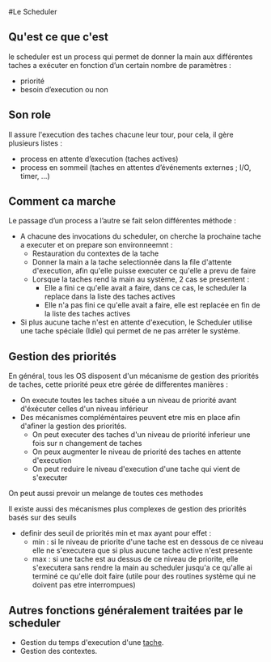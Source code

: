 #Le Scheduler

## Qu'est ce que c'est
le scheduler est un process qui permet de donner la main aux différentes taches a exécuter en fonction d’un certain nombre de paramètres :

- priorité
- besoin d’execution ou non

## Son role
Il assure l'execution des taches chacune leur tour, pour cela, 
il gère plusieurs listes :

- process en attente d’execution (taches actives)
- process en sommeil (taches en attentes d’événements externes ; I/O, timer, …)

## Comment ca marche
Le passage d’un process a l’autre se fait selon différentes méthode :

- A chacune des invocations du scheduler, on cherche la prochaine tache a executer et on prepare son environneemnt :
	- Restauration du contextes de la tache
	- Donner la main a la tache selectionnée dans la file d'attente d'execution, afin qu'elle puisse executer ce qu'elle a prevu de faire
	- Lorsque la taches rend la main au système, 2 cas se presentent :
		- Elle a fini ce qu'elle avait a faire, dans ce cas, le scheduler la replace dans la liste des taches actives
		- Elle n'a pas fini ce qu'elle avait a faire, elle est replacée en fin de la liste des taches actives
- Si plus aucune tache n'est en attente d'execution, le Scheduler utilise une tache spéciale (Idle) qui permet de ne pas arréter le système.
		
## Gestion des priorités
En général, tous les OS disposent d'un mécanisme de gestion des priorités de taches, cette priorité peux etre gérée de differentes manières :

- On execute toutes les taches située a un niveau de priorité avant d'éxécuter celles d'un niveau inférieur
- Des mécanismes compléméntaires peuvent etre mis en place afin d'afiner la gestion des priorités.
	- On peut executer des taches d'un niveau de priorité inferieur une fois sur n changement de taches
	- On peux augmenter le niveau de priorité des taches en attente d'execution
	- On peut reduire le niveau d'execution d'une tache qui vient de s'executer

On peut aussi prevoir un melange de toutes ces methodes

Il existe aussi des mécanismes plus complexes de gestion des priorités basés sur des seuils

- definir des seuil de priorités min et max ayant pour effet :
	- min : si le niveau de priorite d'une tache est en dessous de ce niveau elle ne s'executera que si plus aucune tache active n'est presente
	- max : si une tache est au dessus de ce niveau de priorite, elle s'executera sans rendre la main au scheduler jusqu'a ce qu'alle ai terminé ce qu'elle doit faire (utile pour des routines système qui ne doivent pas etre interrompues)

## Autres fonctions généralement traitées par le scheduler

- Gestion du temps d'execution d'une [tache](Tache.md).
- Gestion des contextes.